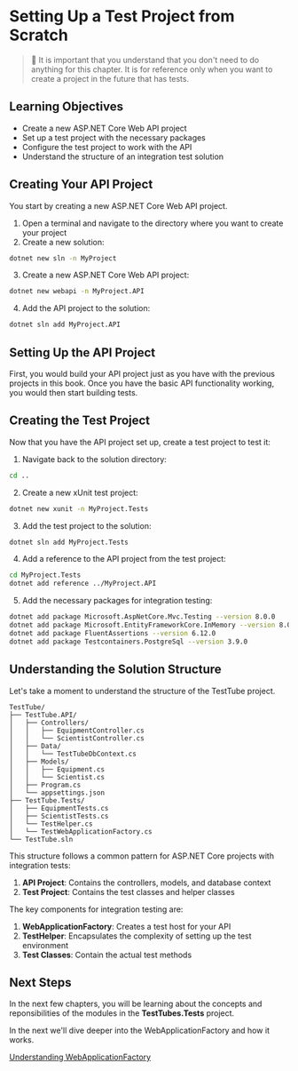 # Setting Up a Test Project from Scratch

> 🧨 It is important that you understand that you don't need to do anything for this chapter. It is for reference only when you want to create a project in the future that has tests.

## Learning Objectives
- Create a new ASP.NET Core Web API project
- Set up a test project with the necessary packages
- Configure the test project to work with the API
- Understand the structure of an integration test solution

## Creating Your API Project

You start by creating a new ASP.NET Core Web API project.

1. Open a terminal and navigate to the directory where you want to create your project
2. Create a new solution:

```bash
dotnet new sln -n MyProject
```

3. Create a new ASP.NET Core Web API project:

```bash
dotnet new webapi -n MyProject.API
```

4. Add the API project to the solution:

```bash
dotnet sln add MyProject.API
```

## Setting Up the API Project

First, you would build your API project just as you have with the previous projects in this book. Once you have the basic API functionality working, you would then start building tests.

## Creating the Test Project

Now that you have the API project set up, create a test project to test it:

1. Navigate back to the solution directory:

```bash
cd ..
```

2. Create a new xUnit test project:

```bash
dotnet new xunit -n MyProject.Tests
```

3. Add the test project to the solution:

```bash
dotnet sln add MyProject.Tests
```

4. Add a reference to the API project from the test project:

```bash
cd MyProject.Tests
dotnet add reference ../MyProject.API
```

5. Add the necessary packages for integration testing:

```bash
dotnet add package Microsoft.AspNetCore.Mvc.Testing --version 8.0.0
dotnet add package Microsoft.EntityFrameworkCore.InMemory --version 8.0.0
dotnet add package FluentAssertions --version 6.12.0
dotnet add package Testcontainers.PostgreSql --version 3.9.0
```

## Understanding the Solution Structure

Let's take a moment to understand the structure of the TestTube project.

```
TestTube/
├── TestTube.API/
│   ├── Controllers/
│   │   ├── EquipmentController.cs
│   │   └── ScientistController.cs
│   ├── Data/
│   │   └── TestTubeDbContext.cs
│   ├── Models/
│   │   ├── Equipment.cs
│   │   └── Scientist.cs
│   ├── Program.cs
│   └── appsettings.json
├── TestTube.Tests/
│   ├── EquipmentTests.cs
│   ├── ScientistTests.cs
│   └── TestHelper.cs
│   └── TestWebApplicationFactory.cs
└── TestTube.sln
```

This structure follows a common pattern for ASP.NET Core projects with integration tests:

1. **API Project**: Contains the controllers, models, and database context
2. **Test Project**: Contains the test classes and helper classes

The key components for integration testing are:

1. **WebApplicationFactory**: Creates a test host for your API
2. **TestHelper**: Encapsulates the complexity of setting up the test environment
3. **Test Classes**: Contain the actual test methods

## Next Steps

In the next few chapters, you will be learning about the concepts and reponsibilities of the modules in the  **TestTubes.Tests** project.

In the next we'll dive deeper into the WebApplicationFactory and how it works.

[Understanding WebApplicationFactory](./testtube-webapplicationfactory.md)